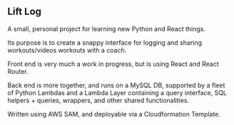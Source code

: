 ## Lift Log

A small, personal project for learning new Python and React things. 

Its purpose is to create a snappy interface for logging and sharing workouts/videos workouts with a coach. 

Front end is very much a work in progress, but is using React and React Router. 

Back end is more together, and runs on a MySQL DB, supported by a fleet of Python Lambdas and a Lambda Layer containing a query interface, SQL helpers + queries, wrappers, and other shared functionalities. 

Written using AWS SAM, and deployable via a Cloudformation Template. 
